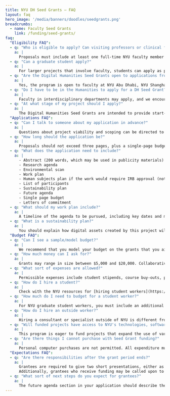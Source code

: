 ```yaml
---
title: NYU DH Seed Grants — FAQ
layout: faq
hero_image: '/media/banners/doodles/seedgrants.png'
breadcrumbs:
  - name: Faculty Seed Grants
    link: /funding/seed-grants/
faq:
  "Eligibility FAQ":
  - q: "Who is eligible to apply? Can visiting professors or clinical faculty apply?"
    a: |
      Proposals must include at least one full-time NYU faculty member working in the humanities. This would include visiting professors and clinical faculty. Beyond that, there are no restrictions on school, department, or rank, but proposals from faculty in interdisciplinary departments may wish to identify how their research identifies with the humanities.
  - q: "Can a graduate student apply?"
    a: |
      For larger projects that involve faculty, students can apply as principle investigators, but in general we encourage students to apply for the [Graduate Student Fellowships](/funding/grad-fellowships).
  - q: "Are the Digital Humanities Seed Grants open to applications from NYU global network locations?"
    a: |
      Yes, the program is open to faculty at NYU Abu Dhabi, NYU Shanghai, and all global network campuses.
  - q: "Do I have to be in the Humanities to apply for a DH Seed Grant?"
    a: |
      Faculty in interdisciplinary departments may apply, and we encourage them to identify how their overall research identifies with the humanities, in addition to the intellectual justification of the particular project and its significance to humanities research.
  - q: "At what stage of my project should I apply?"
    a: |
      The Digital Humanities Seed Grants are intended to provide start-up funding for projects in their initial stages. While projects that have already received external funding are likely beyond the initial stages and would not be appropriate for a Seed Grant, projects that have received internal funding may be eligible if they are still in a preliminary phase.
  "Applications FAQ":
  - q: "Can I talk to someone about my application in advance?"
    a: |
      Questions about project viability and scoping can be directed to [dh.help@nyu.edu](mailto:dh.help@nyu.edu).
  - q: "How long should the application be?"
    a: |
      Proposals should not exceed three pages, plus a single-page budget summary, and any necessary letters of commitment.
  - q: "What does the application need to include?"
    a: |
      - Abstract (200 words, which may be used in publicity materials)
      - Research agenda
      - Environmental scan
      - Work plan
      - Human subjects plan if the work would require IRB approval (note that most humanities research will not)
      - List of participants
      - Sustainability plan
      - Future agenda
      - Single page budget
      - Letters of commitment
  - q: "What should my work plan include?"
    a: |
      A timeline of the agenda to be pursued, including key dates and milestones. Preference is given to projects that scope the work to the time available.
  - q: "What is a sustainability plan?"
    a: |
      You should explain how digital assets created by this project will be managed and preserved. For a sense of full sustainability plans, see statements from [NEH](https://www.neh.gov/) and [IMLS](https://www.imls.gov/). Applicants are encouraged to consult with [Digital Scholarship Services](https://library.nyu.edu/departments/digital-scholarship-services/) about the feasibility of their plans and to understand how their projects can leverage existing NYU services and infrastructure. A preference will be given to projects that make any resources (scholarship, code, or data) openly available unless they give a justification here of the ways such openness would be detrimental to individuals or communities.
  "Budget FAQ":
  - q: "Can I see a sample/model budget?"
    a: |
      We recommend that you model your budget on the grants that you aim to apply to. For instance, you could check out the [budget recommendations from the Office of Digital Humanities at the National Endowment for the Humanities](https://www.neh.gov/blog/planning-your-dh-institute-outcomes-and-budgets). The National Institute of Health (NIH) also provides resources to [developing your budget](https://grants.nih.gov/grants/how-to-apply-application-guide/format-and-write/develop-your-budget.htm). We also encourage you to check out NYU's [Office of Sponsored Programs tools for proposal development](https://www.nyu.edu/research/resources-and-support-offices/sponsored-programs/proposal-development.html) or contact [dh.help@nyu.edu](mailto:dh.help@nyu.edu) with specific questions.
  - q: "How much money can I ask for?"
    a: |
      Grants may range in size between $5,000 and $20,000. Collaborative projects are encouraged, but must include at least one NYU faculty member in the humanities. Final awards may be altered at the recommendation of the evaluation committee.
  - q: "What sort of expenses are allowed?"
    a: |
      Permissible expenses include student stipends, course buy-outs, partial summer salary, and technical resources such as specific equipment, server time, or hosting. Questions regarding specific expenses can be sent to [dh.help@nyu.edu](mailto:dh.help@nyu.edu).
  - q: "How do I hire a student?"
    a: |
      Check with the NYU resources for [hiring student workers](https://www.nyu.edu/students/student-information-and-resources/career-development-and-jobs/employers/hiring-student-employees.html). For many departments, NYU facilitates student hiring with the [Handshake](https://nyu.joinhandshake.com/login) web application. If your department does not have its own Handshake account, ask your department administrator about best practices.
  - q: "How much do I need to budget for a student worker?"
    a: |
      For NYU graduate student workers, you must include an additional 30% for overhead (health insurance, etc). For example, if you have a student working 10 hours at $30/hour, you'd put down $390 ($300 in wages + $90 in overhead). For both undergraduate and graduate student workers, you must ensure that your hourly rate meets the [university's minimum wage rates](https://www.nyu.edu/students/student-information-and-resources/career-development-and-jobs/employers/hiring-student-employees.html).
  - q: "How do I hire an outside worker?"
    a: |
      Hiring a consultant or specialist outside of NYU is different from department to department. In some cases, you need to go to your department Human Resources. There may be additional requirements to go through paperwork to hire contractors or vendors. If you know you will be looking to hire someone specific, we encourage you to speak with your department when you create your budget.
  - q: "Will funded projects have access to NYU's technologies, software copyrights, and receive technological assistance? Should the budget include the purchase of all of the aforementioned items?"
    a: |
      This program is eager to fund projects that expand the use of various services provided by NYU's technology resources. In many cases outside collaborators working with NYU teams are able to to create, for example, accounts within the NYU high performance computing cluster with cost. Experts from NYU Libraries and from NYU Research and Instructional Technology are made available for consultation, but programs needing software developers must budget for them.
  - q: "Are there things I cannot purchase with Seed Grant funding?"
    a: |
      Personal computer purchases are not permitted. All expenditure must be in compliance with University, School or Department fiscal regulations, whichever is most stringent.
  "Expectations FAQ":
  - q: "Are there responsibilities after the grant period ends?"
    a: |
      Grantees are required to give two short presentations, either as part of a panel at the Center for the Humanities or in some other agreed-upon setting. One of the presentations will be a five-minute talk at the fall Digital Humanities Showcase. Grantees will also provide a brief white paper outlining the project’s successes, failures, and future potential.
      Additionally, grantees who receive funding may be called upon to serve on the review panel the following year.
  - q: "What sort of next steps do you expect for grantees?"
    a: |
      The future agenda section in your application should describe the goals for this project beyond the granting period and how the project results will be sustained. This may include relevant granting programs for a larger version of the project, a description of the impact, or future use of resources created in the grant period. Projects will be given preference that hold promise to expand NYU’s institutional capacity to support and create high-quality digital humanities research.
---
```

